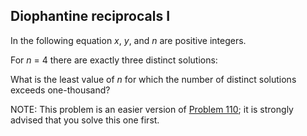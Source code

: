 ## Diophantine reciprocals I

In the following equation <var>x</var>, <var>y</var>, and <var>n</var> are positive integers.

For <var>n</var> = 4 there are exactly three distinct solutions:

What is the least value of <var>n</var> for which the number of distinct solutions exceeds one-thousand?

NOTE: This problem is an easier version of <a href="problem=110">Problem 110</a>; it is strongly advised that you solve this one first.

